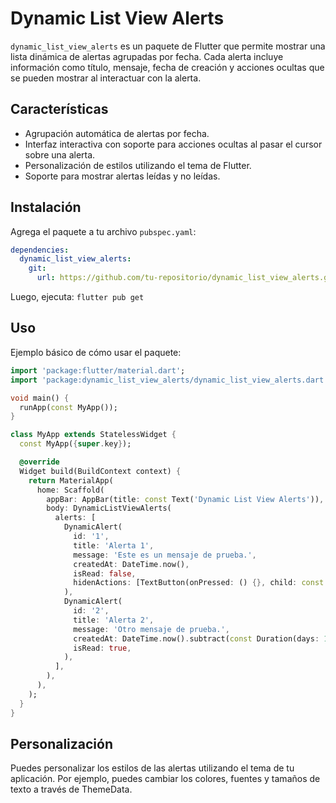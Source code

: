 <!--
This README describes the package. If you publish this package to pub.dev,
this README's contents appear on the landing page for your package.

For information about how to write a good package README, see the guide for
[writing package pages](https://dart.dev/tools/pub/writing-package-pages).

For general information about developing packages, see the Dart guide for
[creating packages](https://dart.dev/guides/libraries/create-packages)
and the Flutter guide for
[developing packages and plugins](https://flutter.dev/to/develop-packages).
-->

# Dynamic List View Alerts

`dynamic_list_view_alerts` es un paquete de Flutter que permite mostrar una lista dinámica de alertas agrupadas por fecha. Cada alerta incluye información como título, mensaje, fecha de creación y acciones ocultas que se pueden mostrar al interactuar con la alerta.

## Características

- Agrupación automática de alertas por fecha.
- Interfaz interactiva con soporte para acciones ocultas al pasar el cursor sobre una alerta.
- Personalización de estilos utilizando el tema de Flutter.
- Soporte para mostrar alertas leídas y no leídas.

## Instalación

Agrega el paquete a tu archivo `pubspec.yaml`:

```yaml
dependencies:
  dynamic_list_view_alerts:
    git:
      url: https://github.com/tu-repositorio/dynamic_list_view_alerts.git
```

Luego, ejecuta:
`flutter pub get`

## Uso
Ejemplo básico de cómo usar el paquete:

```dart
import 'package:flutter/material.dart';
import 'package:dynamic_list_view_alerts/dynamic_list_view_alerts.dart';

void main() {
  runApp(const MyApp());
}

class MyApp extends StatelessWidget {
  const MyApp({super.key});

  @override
  Widget build(BuildContext context) {
    return MaterialApp(
      home: Scaffold(
        appBar: AppBar(title: const Text('Dynamic List View Alerts')),
        body: DynamicListViewAlerts(
          alerts: [
            DynamicAlert(
              id: '1',
              title: 'Alerta 1',
              message: 'Este es un mensaje de prueba.',
              createdAt: DateTime.now(),
              isRead: false,
              hidenActions: [TextButton(onPressed: () {}, child: const Text('Acción'))],
            ),
            DynamicAlert(
              id: '2',
              title: 'Alerta 2',
              message: 'Otro mensaje de prueba.',
              createdAt: DateTime.now().subtract(const Duration(days: 1)),
              isRead: true,
            ),
          ],
        ),
      ),
    );
  }
}
```

## Personalización
Puedes personalizar los estilos de las alertas utilizando el tema de tu aplicación. Por ejemplo, puedes cambiar los colores, fuentes y tamaños de texto a través de ThemeData.


